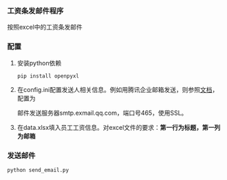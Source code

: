 ### 工资条发邮件程序
按照excel中的工资条发邮件

### 配置
1. 安装python依赖

   ```
   pip install openpyxl
   ```

2. 在config.ini配置发送人相关信息。例如用腾讯企业邮箱发送，则参照[文档](http://service.exmail.qq.com/cgi-bin/help?id=28&no=1000585&subtype=1)，配置为

   邮件发送服务器smtp.exmail.qq.com，端口号465，使用SSL。

3. 在data.xlsx填入员工工资信息。对excel文件的要求：**第一行为标题，第一列为邮箱**

### 发送邮件
```
python send_email.py
```
